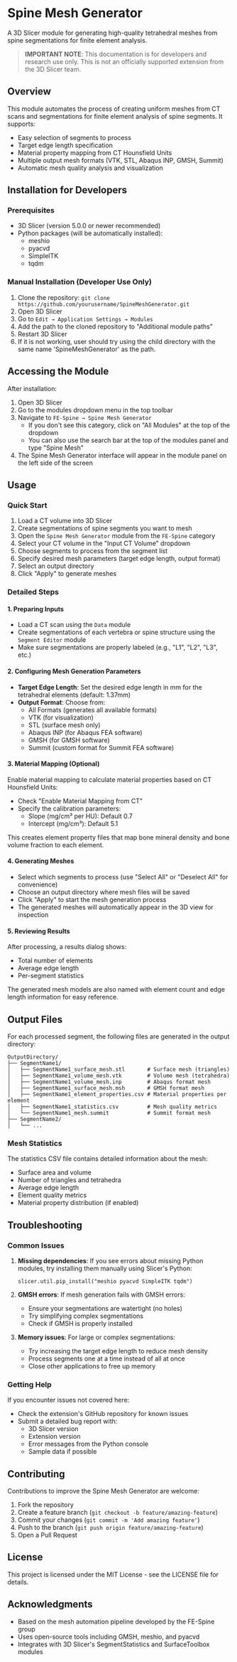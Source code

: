 # Spine Mesh Generator

A 3D Slicer module for generating high-quality tetrahedral meshes from spine segmentations for finite element analysis.

> **IMPORTANT NOTE**: This documentation is for developers and research use only. This is not an officially supported extension from the 3D Slicer team.

## Overview

This module automates the process of creating uniform meshes from CT scans and segmentations for finite element analysis of spine segments. It supports:

- Easy selection of segments to process
- Target edge length specification
- Material property mapping from CT Hounsfield Units
- Multiple output mesh formats (VTK, STL, Abaqus INP, GMSH, Summit)
- Automatic mesh quality analysis and visualization

## Installation for Developers

### Prerequisites

- 3D Slicer (version 5.0.0 or newer recommended)
- Python packages (will be automatically installed):
  - meshio
  - pyacvd
  - SimpleITK
  - tqdm

### Manual Installation (Developer Use Only)

1. Clone the repository: `git clone https://github.com/yourusername/SpineMeshGenerator.git`
2. Open 3D Slicer
3. Go to `Edit → Application Settings → Modules`
4. Add the path to the cloned repository to "Additional module paths" 
5. Restart 3D Slicer
6. If it is not working, user should try using the child directory with the same name 'SpineMeshGenerator' as the path.

## Accessing the Module

After installation:

1. Open 3D Slicer
2. Go to the modules dropdown menu in the top toolbar
3. Navigate to `FE-Spine → Spine Mesh Generator`
   - If you don't see this category, click on "All Modules" at the top of the dropdown
   - You can also use the search bar at the top of the modules panel and type "Spine Mesh"
4. The Spine Mesh Generator interface will appear in the module panel on the left side of the screen

## Usage

### Quick Start

1. Load a CT volume into 3D Slicer
2. Create segmentations of spine segments you want to mesh
3. Open the `Spine Mesh Generator` module from the `FE-Spine` category
4. Select your CT volume in the "Input CT Volume" dropdown
5. Choose segments to process from the segment list
6. Specify desired mesh parameters (target edge length, output format)
7. Select an output directory
8. Click "Apply" to generate meshes

### Detailed Steps

#### 1. Preparing Inputs

- Load a CT scan using the `Data` module
- Create segmentations of each vertebra or spine structure using the `Segment Editor` module
- Make sure segmentations are properly labeled (e.g., "L1", "L2", "L3", etc.)

#### 2. Configuring Mesh Generation Parameters

- **Target Edge Length**: Set the desired edge length in mm for the tetrahedral elements (default: 1.37mm)
- **Output Format**: Choose from:
  - All Formats (generates all available formats)
  - VTK (for visualization)
  - STL (surface mesh only)
  - Abaqus INP (for Abaqus FEA software)
  - GMSH (for GMSH software)
  - Summit (custom format for Summit FEA software)

#### 3. Material Mapping (Optional)

Enable material mapping to calculate material properties based on CT Hounsfield Units:

- Check "Enable Material Mapping from CT"
- Specify the calibration parameters:
  - Slope (mg/cm³ per HU): Default 0.7
  - Intercept (mg/cm³): Default 5.1

This creates element property files that map bone mineral density and bone volume fraction to each element.

#### 4. Generating Meshes

- Select which segments to process (use "Select All" or "Deselect All" for convenience)
- Choose an output directory where mesh files will be saved
- Click "Apply" to start the mesh generation process
- The generated meshes will automatically appear in the 3D view for inspection

#### 5. Reviewing Results

After processing, a results dialog shows:
- Total number of elements
- Average edge length
- Per-segment statistics

The generated mesh models are also named with element count and edge length information for easy reference.

## Output Files

For each processed segment, the following files are generated in the output directory:

```
OutputDirectory/
├── SegmentName1/
│   ├── SegmentName1_surface_mesh.stl       # Surface mesh (triangles)
│   ├── SegmentName1_volume_mesh.vtk        # Volume mesh (tetrahedra)
│   ├── SegmentName1_volume_mesh.inp        # Abaqus format mesh
│   ├── SegmentName1_surface_mesh.msh       # GMSH format mesh
│   ├── SegmentName1_element_properties.csv # Material properties per element
│   ├── SegmentName1_statistics.csv         # Mesh quality metrics
│   └── SegmentName1_mesh.summit            # Summit format mesh
├── SegmentName2/
│   └── ...
```

### Mesh Statistics

The statistics CSV file contains detailed information about the mesh:
- Surface area and volume
- Number of triangles and tetrahedra
- Average edge length
- Element quality metrics
- Material property distribution (if enabled)

## Troubleshooting

### Common Issues

1. **Missing dependencies**: If you see errors about missing Python modules, try installing them manually using Slicer's Python:
   ```
   slicer.util.pip_install("meshio pyacvd SimpleITK tqdm")
   ```

2. **GMSH errors**: If mesh generation fails with GMSH errors:
   - Ensure your segmentations are watertight (no holes)
   - Try simplifying complex segmentations
   - Check if GMSH is properly installed

3. **Memory issues**: For large or complex segmentations:
   - Try increasing the target edge length to reduce mesh density
   - Process segments one at a time instead of all at once
   - Close other applications to free up memory

### Getting Help

If you encounter issues not covered here:
- Check the extension's GitHub repository for known issues
- Submit a detailed bug report with:
  - 3D Slicer version
  - Extension version
  - Error messages from the Python console
  - Sample data if possible

## Contributing

Contributions to improve the Spine Mesh Generator are welcome:

1. Fork the repository
2. Create a feature branch (`git checkout -b feature/amazing-feature`)
3. Commit your changes (`git commit -m 'Add amazing feature'`)
4. Push to the branch (`git push origin feature/amazing-feature`)
5. Open a Pull Request

## License

This project is licensed under the MIT License - see the LICENSE file for details.

## Acknowledgments

- Based on the mesh automation pipeline developed by the FE-Spine group
- Uses open-source tools including GMSH, meshio, and pyacvd
- Integrates with 3D Slicer's SegmentStatistics and SurfaceToolbox modules
